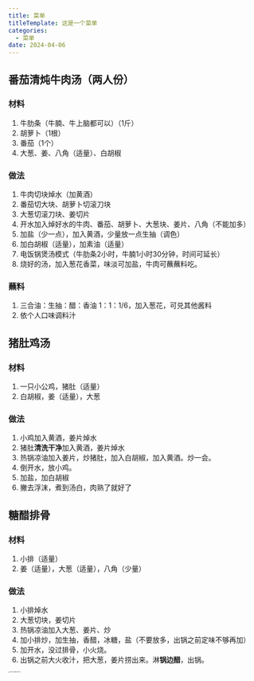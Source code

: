 ```yaml
---
title: 菜单
titleTemplate: 这是一个菜单
categories:
  - 菜单
date: 2024-04-06
---
```


## 番茄清炖牛肉汤（两人份）

### 材料

1. 牛肋条（牛腩、牛上脑都可以）（1斤）
2. 胡萝卜（1根）
3. 番茄（1个）
4. 大葱、姜、八角（适量）、白胡椒

### 做法

1. 牛肉切块焯水（加黄酒）
2. 番茄切大块、胡萝卜切滚刀块
3. 大葱切滚刀块、姜切片
4. 开水加入焯好水的牛肉、番茄、胡萝卜、大葱块、姜片、八角（不能加多）
5. 加盐（少一点），加入黄酒，少量放一点生抽（调色）
6. 加白胡椒（适量），加素油（适量）
7. 电饭锅煲汤模式（牛肋条2小时，牛腩1小时30分钟，时间可延长）
8. 烧好的汤，加入葱花香菜，味淡可加盐，牛肉可蘸蘸料吃。

### 蘸料

1. 三合油：生抽：醋：香油  1：1：1/6，加入葱花，可兑其他酱料
2. 依个人口味调料汁



## 猪肚鸡汤

### 材料

1. 一只小公鸡，猪肚（适量）
2. 白胡椒，姜（适量），大葱

### 做法

1. 小鸡加入黄酒，姜片焯水
2. 猪肚**清洗干净**加入黄酒，姜片焯水
3. 热锅凉油加入姜片，炒猪肚，加入白胡椒，加入黄酒。炒一会。
4. 倒开水，放小鸡。
5. 加盐，加白胡椒
6. 撇去浮沫，煮到汤白，肉熟了就好了

## 糖醋排骨

### 材料

1. 小排（适量）
2. 姜（适量），大葱（适量），八角（少量）

### 做法

1. 小排焯水
2. 大葱切块，姜切片
3. 热锅凉油加入大葱、姜片、炒
4. 加小排炒，加生抽，香醋，冰糖，盐（不要放多，出锅之前定味不够再加）
5. 加开水，没过排骨，小火烧。
6. 出锅之前大火收汁，把大葱，姜片捞出来。淋**锅边醋**，出锅。

<img src="./public/87546735868543678.jpg" alt="87546735868543678" style="zoom: 15%;" />
